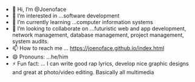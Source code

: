 - 👋 Hi, I’m @Joenoface
- 👀 I’m interested in ...software development
- 🌱 I’m currently learning ...computer information systems
- 💞️ I’m looking to collaborate on ...futuristic web and app development, network management, database management, project management, system audits.
- 📫 How to reach me ... https://joenoface.github.io/index.html
- 😄 Pronouns: ...he/him
- ⚡ Fun fact: ... I can write good rap lyrics, develop  nice graphic  designs and great at photo/video editing. Basically all multimedia

<!---
Joenoface/Joenoface is a ✨ special ✨ repository because its `README.md` (this file) appears on your GitHub profile.
You can click the Preview link to take a look at your changes.
--->
